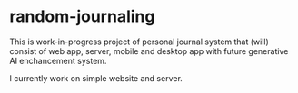 # random-journaling

This is work-in-progress project of personal journal system that (will) consist of web app, server, mobile and desktop app with future generative AI enchancement system.

I currently work on simple website and server.
